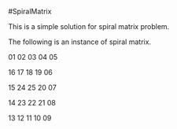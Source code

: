 #SpiralMatrix

This is a simple solution for spiral matrix problem.

The following is an instance of spiral matrix.

01 02 03 04 05

16 17 18 19 06

15 24 25 20 07

14 23 22 21 08

13 12 11 10 09 